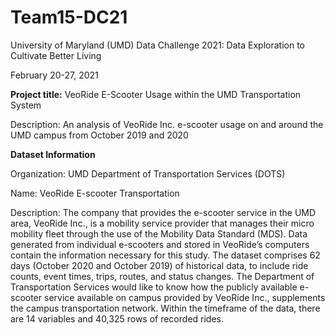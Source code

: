 # Team15-DC21
University of Maryland (UMD) Data Challenge 2021: Data Exploration to Cultivate Better Living

February 20-27, 2021

**Project title:** VeoRide E-Scooter Usage within the UMD Transportation System

Description: An analysis of VeoRide Inc. e-scooter usage on and around the UMD campus from October 2019 and 2020

**Dataset Information**

Organization: UMD Department of Transportation Services (DOTS)

Name: VeoRide E-scooter Transportation

Description: The company that provides the e-scooter service in the UMD area, VeoRide Inc., is a mobility service provider that manages their micro mobility fleet through the use of the Mobility Data Standard (MDS). Data generated from individual e-scooters and stored in VeoRide’s computers contain the information necessary for this study. The dataset comprises 62 days (October 2020 and October 2019) of historical data, to include ride counts, event times, trips, routes, and status changes. The Department of Transportation Services would like to know how the publicly available e-scooter service available on campus provided by VeoRide Inc., supplements the campus transportation network. Within the timeframe of the data, there are 14 variables and 40,325 rows of recorded rides.
